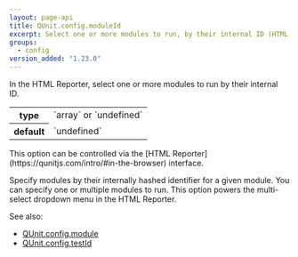 ```yaml
---
layout: page-api
title: QUnit.config.moduleId
excerpt: Select one or more modules to run, by their internal ID (HTML Reporter).
groups:
  - config
version_added: "1.23.0"
---
```


In the HTML Reporter, select one or more modules to run by their internal ID.

<table>
<tr>
  <th>type</th>
  <td markdown="span">`array` or `undefined`</td>
</tr>
<tr>
  <th>default</th>
  <td markdown="span">`undefined`</td>
</tr>
</table>

<p class="note" markdown="1">This option can be controlled via the [HTML Reporter](https://qunitjs.com/intro/#in-the-browser) interface.</p>

Specify modules by their internally hashed identifier for a given module. You can specify one or multiple modules to run. This option powers the multi-select dropdown menu in the HTML Reporter.

See also:
* [QUnit.config.module](./module.md)
* [QUnit.config.testId](./testId.md)

